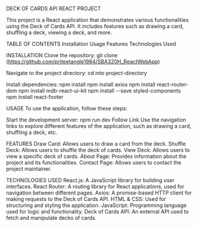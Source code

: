 DECK OF CARDS API REACT PROJECT

This project is a React application that demonstrates various functionalities using the Deck of Cards API. It includes features such as drawing a card, shuffling a deck, viewing a deck, and more.

TABLE OF CONTENTS
Installation
Usage
Features
Technologies Used

INSTALLATION
Clone the repository:
git clone (https://github.com/priteetangle1984/SBA320H_ReactWebApp)

Navigate to the project directory:
cd into project-directory

Install dependencies:
npm install
npm install axios
npm install react-router-dom
npm install mdb-react-ui-kit
npm install --save styled-components
npm install react-footer

USAGE
To use the application, follow these steps:

Start the development server:
npm run dev
Follow Link
Use the navigation links to explore different features of the application, such as drawing a card, shuffling a deck, etc.

FEATURES
Draw Card: Allows users to draw a card from the deck.
Shuffle Deck: Allows users to shuffle the deck of cards.
View Deck: Allows users to view a specific deck of cards.
About Page: Provides information about the project and its functionalities.
Contact Page: Allows users to contact the project maintainer.

TECHNOLOGIES USED
React.js: A JavaScript library for building user interfaces.
React Router: A routing library for React applications, used for navigation between different pages.
Axios: A promise-based HTTP client for making requests to the Deck of Cards API.
HTML & CSS: Used for structuring and styling the application.
JavaScript: Programming language used for logic and functionality.
Deck of Cards API: An external API used to fetch and manipulate decks of cards.
